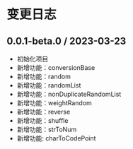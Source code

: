 # 变更日志

## 0.0.1-beta.0 / 2023-03-23

- 初始化项目
- 新增功能：conversionBase
- 新增功能：random
- 新增功能：randomList
- 新增功能：nonDuplicateRandomList
- 新增功能：weightRandom
- 新增功能：reverse
- 新增功能：shuffle
- 新增功能：strToNum
- 新增功能: charToCodePoint
